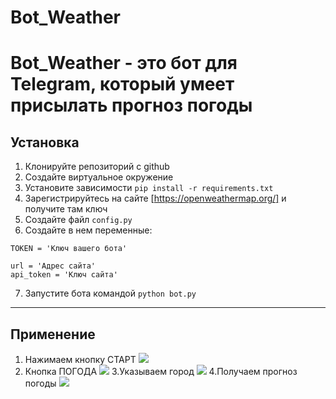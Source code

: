 # Bot_Weather

Bot_Weather - это бот для Telegram, который умеет присылать прогноз погоды
==================================================================================

## Установка

1. Клонируйте репозиторий с github
2. Создайте виртуальное окружение
3. Установите зависимости `pip install -r requirements.txt`
4. Зарегистрируйтесь на сайте [https://openweathermap.org/] и получите там ключ
5. Создайте файл `config.py`
6. Создайте в нем переменные:
```
TOKEN = 'Ключ вашего бота'

url = 'Адрес сайта'
api_token = 'Ключ сайта'
```
7. Запустите бота командой `python bot.py`

----------------------------------------------------------------------------------

## Применение

1. Нажимаем кнопку СТАРТ
![](https://user-images.githubusercontent.com/61093151/92274643-4d08a880-eef6-11ea-92c1-fbec72681630.jpg=x50 )
2. Кнопка ПОГОДА
![](https://user-images.githubusercontent.com/61093151/92275937-c2757880-eef8-11ea-9c16-7c86332f9780.jpg)
3.Указываем город 
![](https://user-images.githubusercontent.com/61093151/92277347-652ef680-eefb-11ea-8197-98c37e000a68.jpg)
4.Получаем прогноз погоды
![](https://user-images.githubusercontent.com/61093151/92277087-e3d76400-eefa-11ea-921a-b8bb7b011e45.jpg)
